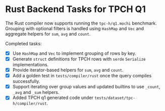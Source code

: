 # Rust Backend Tasks for TPCH Q1

The Rust compiler now supports running the `tpc-h/q1.mochi` benchmark. Grouping
with optional filters is handled using `HashMap` and `Vec` and aggregate helpers
for `sum`, `avg` and `count`.

Completed tasks:

- [x] Use `HashMap` and `Vec` to implement grouping of rows by key.
- [x] Generate `struct` definitions for TPCH rows with `serde` `Serialize` implementations.
- [x] Provide iterator-based helpers for `sum`, `avg` and `count`.
- [x] Add a golden test in `tests/compiler/rust` once the query compiles successfully.
- [x] Support iterating over group values and updated builtins to use `_count`, `_avg` and `_sum` helpers.
- [x] Added TPCH q1 generated code under `tests/dataset/tpc-h/compiler/rust`.
